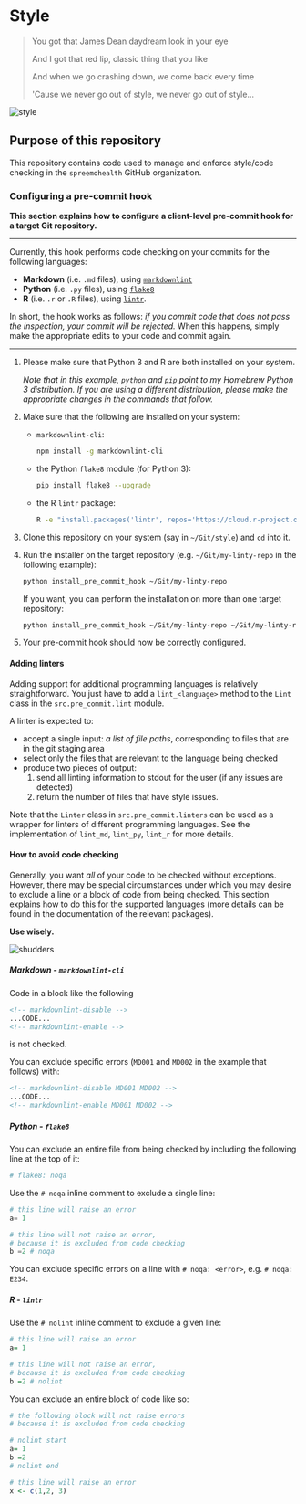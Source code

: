 # Style

> You got that James Dean daydream look in your eye
>
> And I got that red lip, classic thing that you like
>
> And when we go crashing down, we come back every time
>
> 'Cause we never go out of style, we never go out of style...

![style](http://teenageoracle.weebly.com/uploads/5/0/3/4/50348443/ezgif-2-9e4c6f0617_orig.gif)

## Purpose of this repository

This repository contains code used to manage and enforce style/code checking
in the `spreemohealth` GitHub organization.

### Configuring a pre-commit hook

**This section explains how to configure a client-level pre-commit hook for**
**a target Git repository.**

---

Currently, this hook performs code checking on your commits for the following
languages:

- **Markdown** (i.e. `.md` files), using
  [`markdownlint`](https://github.com/igorshubovych/markdownlint-cli)
- **Python** (i.e. `.py` files), using
  [`flake8`](https://github.com/PyCQA/flake8)
- **R** (i.e. `.r` or `.R` files), using
  [`lintr`](https://github.com/jimhester/lintr).

In short, the hook works as follows: *if you commit code that does not pass*
*the inspection, your commit will be rejected.*
When this happens, simply make the appropriate edits to your code and commit
again.

---

1. Please make sure that Python 3 and R are both installed on your system.

   *Note that in this example, `python` and `pip` point to my Homebrew*
   *Python 3 distribution.*
   *If you are using a different distribution, please make the appropriate*
   *changes in the commands that follow.*

2. Make sure that the following are installed on your system:

   - `markdownlint-cli`:
      ```bash
      npm install -g markdownlint-cli
      ```

   - the Python `flake8` module (for Python 3):
      ```bash
      pip install flake8 --upgrade
      ```

   - the R `lintr` package:
      ```bash
      R -e "install.packages('lintr', repos='https://cloud.r-project.org')"
      ```

3. Clone this repository on your system (say in `~/Git/style`) and `cd`
   into it.

4. Run the installer on the target repository (e.g. `~/Git/my-linty-repo` in
   the following example):
   ```bash
   python install_pre_commit_hook ~/Git/my-linty-repo
   ```

   If you want, you can perform the installation on more than one target
   repository:
   ```bash
   python install_pre_commit_hook ~/Git/my-linty-repo ~/Git/my-linty-repo2 ...
   ```

5. Your pre-commit hook should now be correctly configured.

#### Adding linters

Adding support for additional programming languages is relatively
straightforward.
You just have to add a `lint_<language>` method to the `Lint` class in the
`src.pre_commit.lint` module.

A linter is expected to:

- accept a single input: *a list of file paths*, corresponding to files that
  are in the git staging area
- select only the files that are relevant to the language being checked
- produce two pieces of output:
   1. send all linting information to stdout for the user (if any issues are
      detected)
   2. return the number of files that have style issues.

Note that the `Linter` class in `src.pre_commit.linters` can be used as a
wrapper for linters of different programming languages.
See the implementation of `lint_md`, `lint_py`, `lint_r` for more details.

#### How to avoid code checking

Generally, you want *all* of your code to be checked without exceptions.
However, there may be special circumstances under which you may desire to
exclude a line or a block of code from being checked.
This section explains how to do this for the supported languages (more details
can be found in the documentation of the relevant packages).

**Use wisely.**

![shudders](https://media.giphy.com/media/3orieQK00Z7KbsPvnG/giphy.gif)

##### Markdown - `markdownlint-cli`

Code in a block like the following

```markdown
<!-- markdownlint-disable -->
...CODE...
<!-- markdownlint-enable -->
```

is not checked.

You can exclude specific errors (`MD001` and `MD002` in the example that
follows) with:

```markdown
<!-- markdownlint-disable MD001 MD002 -->
...CODE...
<!-- markdownlint-enable MD001 MD002 -->
```

##### Python - `flake8`

You can exclude an entire file from being checked by including the following
line at the top of it:

```python
# flake8: noqa
```

Use the `# noqa` inline comment to exclude a single line:

```python
# this line will raise an error
a= 1

# this line will not raise an error,
# because it is excluded from code checking
b =2 # noqa
```

You can exclude specific errors on a line with `# noqa: <error>`,
   e.g. `# noqa: E234`.

##### R - `lintr`

Use the `# nolint` inline comment to exclude a given line:

```R
# this line will raise an error
a= 1

# this line will not raise an error,
# because it is excluded from code checking
b =2 # nolint
```

You can exclude an entire block of code like so:

```R
# the following block will not raise errors
# because it is excluded from code checking

# nolint start
a= 1
b =2
# nolint end

# this line will raise an error
x <- c(1,2, 3)
```
